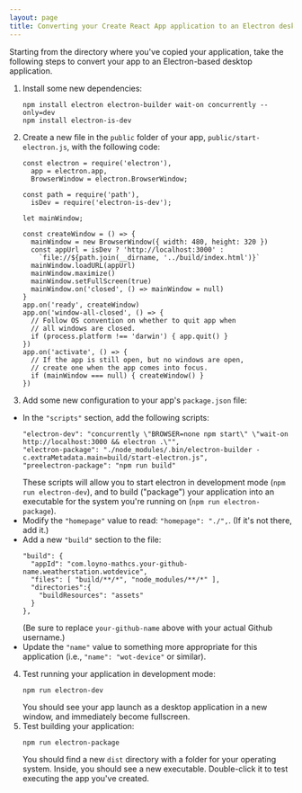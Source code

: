 ```yaml
---
layout: page
title: Converting your Create React App application to an Electron desktop app<br/>COSC A319 Internet Technologies<br/>(Fall 2019)
---
```


Starting from the directory where you've copied your application, take the following steps to convert your app to an Electron-based desktop application.

1. Install some new dependencies:
   ```{bash}
   npm install electron electron-builder wait-on concurrently --only=dev
   npm install electron-is-dev
   ```
2. Create a new file in the `public` folder of your app, `public/start-electron.js`, with the following code:
   ```{javascript}
   const electron = require('electron'),
     app = electron.app,
     BrowserWindow = electron.BrowserWindow;
   
   const path = require('path'),
     isDev = require('electron-is-dev');
   
   let mainWindow;
   
   const createWindow = () => {
     mainWindow = new BrowserWindow({ width: 480, height: 320 })
     const appUrl = isDev ? 'http://localhost:3000' :
       `file://${path.join(__dirname, '../build/index.html')}`
     mainWindow.loadURL(appUrl)
     mainWindow.maximize()
     mainWindow.setFullScreen(true)
     mainWindow.on('closed', () => mainWindow = null)
   }
   app.on('ready', createWindow)
   app.on('window-all-closed', () => {
     // Follow OS convention on whether to quit app when
     // all windows are closed.
     if (process.platform !== 'darwin') { app.quit() }
   })
   app.on('activate', () => {
     // If the app is still open, but no windows are open,
     // create one when the app comes into focus.
     if (mainWindow === null) { createWindow() }
   })
   ```
3. Add some new configuration to your app's `package.json` file:
  - In the `"scripts"` section, add the following scripts:
    ```
    "electron-dev": "concurrently \"BROWSER=none npm start\" \"wait-on http://localhost:3000 && electron .\"",
    "electron-package": "./node_modules/.bin/electron-builder -c.extraMetadata.main=build/start-electron.js",
    "preelectron-package": "npm run build"
    ```
    These scripts will allow you to start electron in development mode (`npm run electron-dev`), and to build ("package") your application into an executable for the system you're running on (`npm run electron-package`).
  - Modify the `"homepage"` value to read: `"homepage": "./",`. (If it's not there, add it.)
  - Add a new `"build"` section to the file:
    ```
    "build": {
      "appId": "com.loyno-mathcs.your-github-name.weatherstation.wotdevice",
      "files": [ "build/**/*", "node_modules/**/*" ],
      "directories":{
        "buildResources": "assets"
      }
    },
    ```
    (Be sure to replace `your-github-name` above with your actual Github username.)
  - Update the `"name"` value to something more appropriate for this application (i.e., `"name": "wot-device"` or similar).
4. Test running your application in development mode:
   ```
   npm run electron-dev
   ```
   You should see your app launch as a desktop application in a new window, and immediately become fullscreen.
5. Test building your application:
   ```
   npm run electron-package
   ```
   You should find a new `dist` directory with a folder for your operating system. Inside, you should see a new executable. Double-click it to test executing the app you've created.
